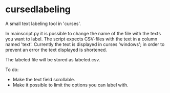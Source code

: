 # cursedlabeling
A small text labeling tool in 'curses'. 

In mainscript.py it is possible to change the name of the file with the texts
you want to label. The script expects CSV-files with the text in a column named 
'text'. Currently the text is displayed in curses 'windows'; in order to prevent
an error the text displayed is shortened.

The labeled file will be stored as labeled.csv.

To do:
- Make the text field scrollable.
- Make it possible to limit the options you can label with.
